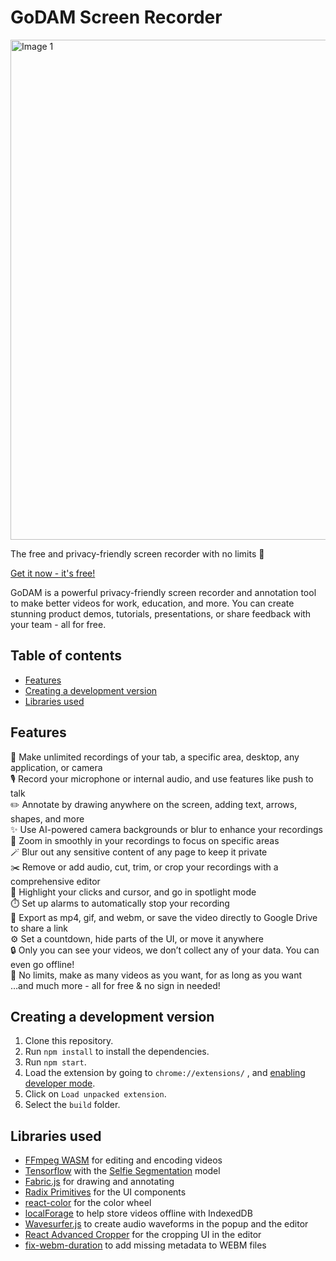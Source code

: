 # GoDAM Screen Recorder
<img width="1280" height="800" alt="Image 1" src="https://github.com/user-attachments/assets/93b0ef91-8b5c-4acb-ac44-94415c3cc7f4" />

The free and privacy-friendly screen recorder with no limits 🎥

[Get it now - it's free!](https://godam.io)

GoDAM is a powerful privacy-friendly screen recorder and annotation tool to make better videos for work, education, and more. You can create stunning product demos, tutorials, presentations, or share feedback with your team - all for free.

## Table of contents

- [Features](#features)
- [Creating a development version](#creating-a-development-version)
- [Libraries used](#libraries-used)

## Features

🎥 Make unlimited recordings of your tab, a specific area, desktop, any application, or camera<br>
🎙️ Record your microphone or internal audio, and use features like push to talk<br>
✏️ Annotate by drawing anywhere on the screen, adding text, arrows, shapes, and more<br>
✨ Use AI-powered camera backgrounds or blur to enhance your recordings<br>
🔎 Zoom in smoothly in your recordings to focus on specific areas<br>
🪄 Blur out any sensitive content of any page to keep it private<br>
✂️ Remove or add audio, cut, trim, or crop your recordings with a comprehensive editor<br>
👀 Highlight your clicks and cursor, and go in spotlight mode<br>
⏱️ Set up alarms to automatically stop your recording<br>
💾 Export as mp4, gif, and webm, or save the video directly to Google Drive to share a link<br>
⚙️ Set a countdown, hide parts of the UI, or move it anywhere<br>
🔒 Only you can see your videos, we don’t collect any of your data. You can even go offline!<br>
💙 No limits, make as many videos as you want, for as long as you want<br> …and much more - all for free & no sign in needed!

## Creating a development version

1. Clone this repository.
2. Run `npm install` to install the dependencies.
3. Run `npm start`.
4. Load the extension by going to `chrome://extensions/` , and [enabling developer mode](https://developer.chrome.com/docs/extensions/mv2/faq/#:~:text=You%20can%20start%20by%20turning,a%20packaged%20extension%2C%20and%20more.).
5. Click on `Load unpacked extension`.
6. Select the `build` folder.


## Libraries used

- [FFmpeg WASM](https://ffmpegwasm.netlify.app/) for editing and encoding videos
- [Tensorflow](https://github.com/tensorflow/tfjs) with the [Selfie Segmentation](https://blog.tensorflow.org/2022/01/body-segmentation.html) model
- [Fabric.js](https://github.com/fabricjs/fabric.js) for drawing and annotating
- [Radix Primitives](https://www.radix-ui.com/primitives) for the UI components
- [react-color](https://uiwjs.github.io/react-color/) for the color wheel
- [localForage](https://github.com/localForage/localForage) to help store videos offline with IndexedDB
- [Wavesurfer.js](https://wavesurfer.xyz/) to create audio waveforms in the popup and the editor
- [React Advanced Cropper](https://advanced-cropper.github.io/react-advanced-cropper/) for the cropping UI in the editor
- [fix-webm-duration](https://github.com/yusitnikov/fix-webm-duration) to add missing metadata to WEBM files

